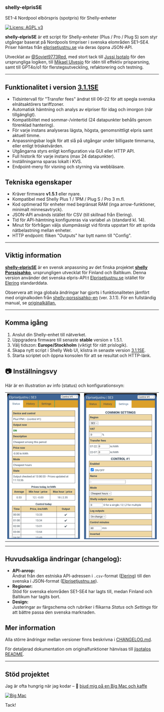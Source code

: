 ### shelly-elprisSE
SE1-4 Nordpool elbörspris (spotpris) för Shelly-enheter

[![Licens: AGPL v3](https://img.shields.io/badge/Licens-AGPL%20v3-blue.svg)](https://www.gnu.org/licenses/agpl-3.0)

**shelly-elprisSE** är ett script för Shelly-enheter (Plus / Pro / Plug S) som styr utgångar baserat på Nordpools timpriser i svenska elområden SE1–SE4. Priser hämtas från [elprisetjustnu.se](https://www.elprisetjustnu.se/) via deras öppna JSON-API.

Utvecklat av [@Soviet9773Red](https://github.com/Soviet9773Red), med stort tack till [Jussi Isotalo](https://github.com/jisotalo) för den ursprungliga logiken, till [Mikael Ulvesjo](https://github.com/MikaelUlvesjo) för idén till effektiv prisparsning, samt till GPT4o/o1 för flerstegsutveckling, refaktorering och testning.

---

## Funktionalitet i version [3.1.1SE](https://github.com/Soviet9773Red/shelly-elprisSE/blob/main/3.1.1SE.js)
- Tidsintervall för "Transfer fees" ändrat till 06–22 för att spegla svenska elnätsaktörers tariffzoner.
- Automatisk hämtning och analys av elpriser för idag och imorgon (när tillgängligt).
- Kompatibilitet med sommar-/vintertid (24 datapunkter behålls genom förenklad hantering).
- För varje instans analyseras lägsta, högsta, genomsnittligt elpris samt aktuell timme.
- Anpassningsbar logik för att slå på utgångar under billigaste timmarna, eller enligt tröskelvärden.
- Utgångarna styrs enligt konfiguration via GUI eller HTTP API.
- Full historik för varje instans (max 24 datapunkter).
- Inställningarna sparas lokalt i KVS.
- Endpoint-meny för visning och styrning via webbläsare.

## Tekniska egenskaper
- Kräver firmware **v1.5.1** eller nyare.
- Kompatibel med Shelly Plus 1 / 1PM / Plug S / Pro 3 m.fl.
- Kod optimerad för enheter med begränsat RAM (inga arrow-funktioner, minimalt minnesavtryck).
- JSON-API används istället för CSV (till skillnad från Elering).
- Tid för API-hämtning konfigureras via variabel `ah` (standard kl. 14).
- Minut för förfrågan väljs slumpmässigt vid första uppstart för att sprida nätbelastning mellan enheter.
- HTTP endpoint: fliken "Outputs" har bytt namn till "Config".

---

## Viktig information  
**[shelly-elprisSE](https://github.com/Soviet9773Red/shelly-elprisSE)** är en svensk anpassning av det finska projektet **[shelly Porssisahko](https://github.com/jisotalo/shelly-porssisahko)**, ursprungligen utvecklat för Finland och Baltikum.  Denna version använder det svenska elpris-API:t [Elprisetjustnu.se](https://www.elprisetjustnu.se/) istället för [Elering](https://elering.ee/) standarddata.

Observera att inga globala ändringar har gjorts i funktionaliteten jämfört med originalkoden från [shelly-porssisahko-en](https://github.com/jisotalo/shelly-porssisahko-en) (ver. 3.1.1). För en fullständig manual, se [originalkällan.](https://github.com/jisotalo/shelly-porssisahko-en)  

---

## Komma igång
1. Anslut din Shelly-enhet till nätverket.
2. Uppgradera firmware till senaste **stable** version ≥ 1.5.1.
3. Välj tidszon: **Europe/Stockholm** (viktigt för rätt prislogik).
4. Skapa nytt script i Shelly Web UI, klistra in senaste version [3.1.1SE](https://github.com/Soviet9773Red/shelly-elprisSE/blob/main/3.1.1SE.js).
5. Starta scriptet och öppna konsolen för att se resultat och HTTP-länk.

  ## 📷 Inställningsvy
Här är en illustration av info (status) och konfigurationsvyn:
<table><tr>
      <td><img src="https://raw.githubusercontent.com/Soviet9773Red/shelly-elprisSE/main/StatP.jpg" width="500"></td>
      <td><img src="https://raw.githubusercontent.com/Soviet9773Red/shelly-elprisSE/main/SetP.jpg" width="500"></td>
    </tr>
</table>

---

## Huvudsakliga ändringar (changelog): 
- **API-anrop:**  
  Ändrat från den estniska API-adressen i `.csv`-format ([Elering](https://elering.ee/)) till den svenska i JSON-format ([Elprisetjustnu.se](https://www.elprisetjustnu.se/)).  
- **Regioner:**  
  Stöd för svenska elområden SE1-SE4 har lagts till, medan Finland och Baltikum har tagits bort.  
- **Design:**  
  Justeringar av färgschema och rubriker i flikarna *Status* och *Settings* för att bättre passa den svenska marknaden.

## Mer information
Alla större ändringar mellan versioner finns beskrivna i [CHANGELOG.md](https://github.com/Soviet9773Red/shelly-elprisSE/blob/main/CHANGELOG.md).

För detaljerad dokumentation om originalfunktioner hänvisas till [jisotalos README](https://github.com/jisotalo/shelly-porssisahko-en).

---

## Stöd projektet
Jag är ofta hungrig när jag kodar – 🍔 [bjud mig på en Big Mac och kaffe](https://buymeacoffee.com/soviet9773red)

[![Big Mac](https://img.shields.io/badge/Buy%20me%20a%20🍔-Big%20Mac-yellow?style=for-the-badge)](https://buymeacoffee.com/soviet9773red)

Tack!
